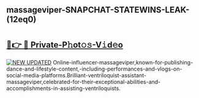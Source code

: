 ## massageviper-SNAPCHAT-STATEWINS-LEAK-(12eq0)


# <h2><a href="https://mediaupload.pro?-20M">🔗👉 🔴 Private-P𝚑ot𝚘𝚜-V𝚒d𝚎o</a></h2>

[![NEW UPDATED](https://i.imgur.com/0qMVB7G.gif)](https://mediaupload.pro?-20M)
Online-influencer-massageviper,known-for-publishing-dance-and-lifestyle-content,-including-performances-and-vlogs-on-social-media-platforms.Brilliant-ventriloquist-assistant-massageviper,celebrated-for-their-exceptional-abilities-and-accomplishments-in-assisting-ventriloquists.  